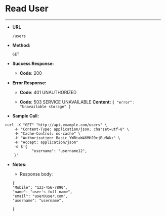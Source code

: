 ﻿# Read User 

----

* **URL**

    `/users`

* **Method:**

    `GET`
  
* **Success Response:**
    * **Code:** 200
 
* **Error Response:**

    * **Code:** 401 UNAUTHORIZED

    * **Code:** 503 SERVICE UNAVAILABLE 
      **Content:** `{ "error": "Unavailable storage" }`

* **Sample Call:**

```
curl -X "GET" "http://api.example.com/users" \
	-H "Content-Type: application/json; charset=utf-8" \
	-H "Cache-Control: no-cache" \
	-H "Authorization: Basic YWRtaW46MHJ0cjBuMWNz" \
	-H "Accept: application/json"
	-d $'{
    		"username": "username12",
	}'

```

* **Notes:**

    * Response body:
    ```
    {
	"Mobile": "123-456-7890",
	"name": "user's full name",
	"email": "user@user.com",
	"username": "username",
	
    }
    ```
